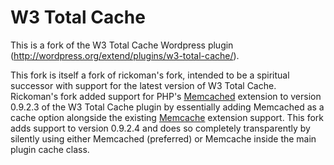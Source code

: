 W3 Total Cache
==============

This is a fork of the W3 Total Cache Wordpress plugin (http://wordpress.org/extend/plugins/w3-total-cache/).  

This fork is itself a fork of rickoman's fork, intended to be a spiritual successor with support for the latest version of W3 Total Cache. Rickoman's fork added support for PHP's [Memcached](http://us.php.net/memcached) extension to version 0.9.2.3 of the W3 Total Cache plugin by essentially adding Memcached as a cache option alongside the existing [Memcache](http://us.php.net/memcache) extension support. This fork adds support to version 0.9.2.4 and does so completely transparently by silently using either Memcached (preferred) or Memcache inside the main plugin cache class.
